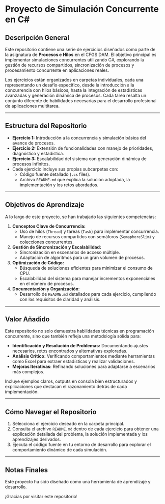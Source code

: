 # Proyecto de Simulación Concurrente en C&#35;

## **Descripción General**
Este repositorio contiene una serie de ejercicios diseñados como parte de la asignatura de **Procesos e Hilos** en el CFGS DAM. El objetivo principal es implementar simulaciones concurrentes utilizando C#, explorando la gestión de recursos compartidos, sincronización de procesos y procesamiento concurrente en aplicaciones reales.

Los ejercicios están organizados en carpetas individuales, cada una representando un desafío específico, desde la introducción a la concurrencia con hilos básicos, hasta la integración de estadísticas avanzadas y generación dinámica de procesos. Cada tarea resalta un conjunto diferente de habilidades necesarias para el desarrollo profesional de aplicaciones multitarea.

---

## **Estructura del Repositorio**
- **Ejercicio 1:** Introducción a la concurrencia y simulación básica del avance de procesos.
- **Ejercicio 2:** Extensión de funcionalidades con manejo de prioridades, diagnóstico y estadística.
- **Ejercicio 3:** Escalabilidad del sistema con generación dinámica de procesos infinitos.
- Cada ejercicio incluye sus propias subcarpetas con:
  - Código fuente detallado (`.cs` files).
  - Archivo `README.md` que explica la solución adoptada, la implementación y los retos abordados.

---

## **Objetivos de Aprendizaje**
A lo largo de este proyecto, se han trabajado las siguientes competencias:
1. **Conceptos Clave de Concurrencia:**
   - Uso de hilos (`Thread`) y tareas (`Task`) para implementar concurrencia.
   - Manejo de recursos compartidos con semáforos (`SemaphoreSlim`) y colecciones concurrentes.
2. **Gestión de Sincronización y Escalabilidad:**
   - Sincronización en escenarios de acceso múltiple.
   - Adaptación de algoritmos para un gran volumen de procesos.
3. **Optimización de Código:**
   - Búsqueda de soluciones eficientes para minimizar el consumo de CPU.
   - Escalabilidad del sistema para manejar incrementos exponenciales en el número de procesos.
4. **Documentación y Organización:**
   - Desarrollo de `README.md` detallados para cada ejercicio, cumpliendo con los requisitos de claridad y análisis.

---

## **Valor Añadido**
Este repositorio no solo demuestra habilidades técnicas en programación concurrente, sino que también refleja una metodología sólida para:
- **Identificación y Resolución de Problemas:** Documentando ajustes necesarios, retos encontrados y alternativas exploradas.
- **Análisis Crítico:** Verificando comportamientos mediante herramientas como Excel para extraer estadísticas y realizar validaciones.
- **Mejoras Iterativas:** Refinando soluciones para adaptarse a escenarios más complejos.

Incluye ejemplos claros, outputs en consola bien estructurados y explicaciones que destacan el razonamiento detrás de cada implementación.

---

## **Cómo Navegar el Repositorio**
1. Selecciona el ejercicio deseado en la carpeta principal.
2. Consulta el archivo `README.md` dentro de cada ejercicio para obtener una explicación detallada del problema, la solución implementada y los aprendizajes derivados.
3. Ejecuta el código fuente en tu entorno de desarrollo para explorar el comportamiento dinámico de cada simulación.

---

## **Notas Finales**
Este proyecto ha sido diseñado como una herramienta de aprendizaje y desarrollo.

¡Gracias por visitar este repositorio!
